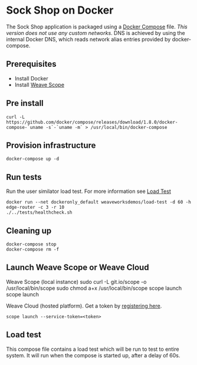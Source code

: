 # Sock Shop on Docker

The Sock Shop application is packaged using a [Docker Compose](https://docs.docker.com/compose/) file.
*This version does not use any custom networks*.
DNS is achieved by using the internal Docker DNS, which reads network alias entries provided by docker-compose.

## Prerequisites

 - Install Docker
 - Install [Weave Scope](https://www.weave.works/install-weave-scope/)

## Pre install

<!-- deploy-test-start pre-install -->

    curl -L https://github.com/docker/compose/releases/download/1.8.0/docker-compose-`uname -s`-`uname -m` > /usr/local/bin/docker-compose

<!-- deploy-test-end -->

## Provision infrastructure

<!-- deploy-test-start create-infrastructure -->

    docker-compose up -d

<!-- deploy-test-end -->

## Run tests

Run the user similator load test. For more information see [Load Test](#loadtest)

<!-- deploy-test-start run-tests -->

    docker run --net dockeronly_default weaveworksdemos/load-test -d 60 -h edge-router -c 3 -r 10
    ./../tests/healthcheck.sh

<!-- deploy-test-end -->

## Cleaning up

<!-- deploy-test-start destroy-infrastructure -->

    docker-compose stop
    docker-compose rm -f

<!-- deploy-test-end -->

## Launch Weave Scope or Weave Cloud

Weave Scope (local instance)
    sudo curl -L git.io/scope -o /usr/local/bin/scope
    sudo chmod a+x /usr/local/bin/scope
    scope launch
    scope launch

Weave Cloud (hosted platform). Get a token by [registering here](http://cloud.weave.works/).

    scope launch --service-token=<token>

## Load test

This compose file contains a load test which will be run to test to entire system.
It will run when the compose is started up, after a delay of 60s.
